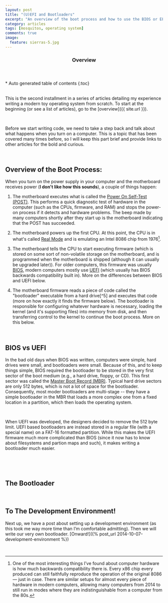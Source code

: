 ```yaml
---
layout: post
title: "(U)EFI and Bootloaders"
excerpt: "An overview of the boot process and how to use the BIOS or EFI firmware to load your operating system."
category: articles
tags: [mosquitos, operating system]
comments: true
image:
  feature: sierras-5.jpg
---
```


<section id="table-of-contents" class="toc">
  <header>
    <h3>Overview</h3>
  </header>
  <div id="drawer" markdown="1">
*  Auto generated table of contents
{:toc}
  </div>
</section>
 

This is the second installment in a series of articles detailing my experience writing a modern toy operating system from scratch. To start at the beginning (or see a list of articles), go to the [overview]({{ site.url }}).

 

Before we start writing code, we need to take a step back and talk about what happens when you turn on a computer. This is a topic that has been covered many times before, so I will keep this part brief and provide links to other articles for the bold and curious.

 

Overview of the Boot Process:
-----------------------------


When you turn on the power supply in your computer and the motherboard receives power (**I don't like how this sounds**), a couple of things happen:

1.  The motherboard executes what is called the [Power On Self-Test (POST)](http://en.wikipedia.org/wiki/Power-on_self-test). This performs a quick diagnostic test of hardware in the computer (such as the CPUs, firmware, and RAM) and stops the power-on process if it detects and hardware problems. The beep made by many computers shortly after they start up is the motherboard indicating that the POST has succeeded.

2.  The motherboard powers up the first CPU. At this point, the CPU is in what's called [Real Mode](http://en.wikipedia.org/wiki/Real_mode) and is emulating an Intel 8086 chip from 1976[^1].

3.  The motherboard tells the CPU to start executing firmware (which is stored on some sort of non-volatile storage on the motherboard, and is programmed when the motherboard is shipped (although it can usually be upgraded later)). For older computers, this firmware was usually [BIOS](http://en.wikipedia.org/wiki/BIOS), modern computers mostly use [UEFI](http://en.wikipedia.org/wiki/Unified_Extensible_Firmware_Interface) (which usually has BIOS backwards compatibility built in). More on the differences between BIOS and UEFI below.

4.  The motherboard firmware reads a piece of code called the "bootloader" executable from a hard drive[^5] and executes that code (more on how exactly it finds the firmware below). The bootloader is responsible for configuring whatever hardware is necessary, loading the kernel (and it's supporting files) into memory from disk, and then transferring control to the kernel to continue the boot process. More on this below.

 

BIOS vs UEFI
--------------

In the bad old days when BIOS was written, computers were simple, hard drives were small, and bootloaders were small. Because of this, and to keep things simple, BIOS required the bootloader to be stored in the very first sector of the boot medium (e.g., a hard drive, floppy, or CD). This first sector was called the [Master Boot Record (MBR)](http://en.wikipedia.org/wiki/Master_boot_record). Typical hard drive sectors are only 512 bytes, which is not a lot of space for the bootloader. Consequently, most moder bootloaders are multi-stage -- they have a simple bootloader in the MBR that loads a more complex one from a fixed location in a partition, which then loads the operating system.

 

When UEFI was developed, the designers decided to remove the 512 byte limit. UEFI based bootloaders are instead stored in a regular file (with a special name) on a FAT-16 formatted partition. While this makes the UEFI firmware much more complicated than BIOS (since it now has to know about filesystems and partion maps and such), it makes writing a bootloader much easier.
 

 

 

The Bootloader
--------------

 

To The Development Environment!
-------------------------------

Next up, we have a post about setting up a development environment (as this took me way more time than I’m comfortable admitting). Then we will write our very own bootloader. [Onward!]({% post_url 2014-10-07-development-environment %})

 

[^1]: One of the most interesting things I’ve found about computer hardware is how much backwards compatibility there is. Every x86 chip every produced can still faithfully reproduce the operation of the original 8086 — just in case. There are similar setups for almost every piece of hardware in modern computers, allowing many computers from 2014 to still run in modes where they are indistinguishable from a computer from the 80s.

[^2]: As a result of this, the motherboard firmware must have some knowledge of hard drive partition schemes and filesystem formats built into it. This is why for some computer/OS combinations (Linux does this frequently) you have a separate partition for the boot loader (which must be a filesystem type supported by the motherboard) and for the main operating system/user filesystem (which can be something much more modern and fancy).
